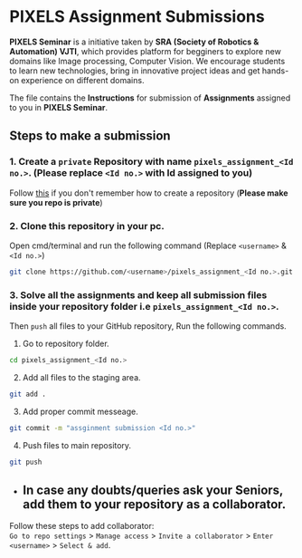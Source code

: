 # PIXELS Assignment Submissions
**PIXELS Seminar** is a initiative taken by **SRA (Society of Robotics & Automation) VJTI**, which provides platform for begginers to explore new domains like Image processing, 
Computer Vision. We encourage students to learn new technologies, bring in innovative project ideas and get hands-on experience on different domains.

The file contains the **Instructions** for submission of **Assignments** assigned to you in **PIXELS Seminar**.

## Steps to make a submission

### 1. Create a `private` Repository with name `pixels_assignment_<Id no.>`. (Please replace `<Id no.>` with Id assigned to you) <br>
Follow [this](https://github.com/Spnetic-5/Intro_to_CV/blob/main/git_github/1.git_intro%20.md#create-your-own-repository-and-project-folder-structure) 
if you don't remember how to create a repository (**Please make sure you repo is private**)

### 2. Clone this repository in your pc.
Open cmd/terminal and run the following command (Replace `<username>` & `<Id no.>`)
```bash
git clone https://github.com/<username>/pixels_assignment_<Id no.>.git
```
### 3. Solve all the assignments and keep all submission files inside your repository folder i.e `pixels_assignment_<Id no.>`.
Then `push` all files to your GitHub repository, Run the following commands.

1. Go to repository folder.
```bash
cd pixels_assignment_<Id no.>
```
2. Add all files to the staging area.
```bash
git add .
```
3. Add proper commit messeage.
```bash
git commit -m "assginment submission <Id no.>"
```
4. Push files to main repository.
```bash
git push
```
* ## In case any doubts/queries ask your Seniors, add them to your repository as a collaborator.
Follow these steps to add collaborator: <br>
`Go to repo settings` > `Manage access` > `Invite a collaborator` > `Enter <username>` > `Select & add`.

